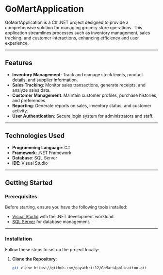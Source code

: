 # GoMartApplication

GoMartApplication is a C# .NET project designed to provide a comprehensive solution for managing grocery store operations. This application streamlines processes such as inventory management, sales tracking, and customer interactions, enhancing efficiency and user experience.

---

## Features

- **Inventory Management**: Track and manage stock levels, product details, and supplier information.
- **Sales Tracking**: Monitor sales transactions, generate receipts, and analyze sales data.
- **Customer Management**: Maintain customer profiles, purchase histories, and preferences.
- **Reporting**: Generate reports on sales, inventory status, and customer activity.
- **User Authentication**: Secure login system for administrators and staff.

---

## Technologies Used

- **Programming Language**: C#
- **Framework**: .NET Framework
- **Database**: SQL Server
- **IDE**: Visual Studio

---

## Getting Started

### Prerequisites

Before starting, ensure you have the following tools installed:

- [Visual Studio](https://visualstudio.microsoft.com/) with the .NET development workload.
- [SQL Server](https://www.microsoft.com/en-us/sql-server) for database management.

---

### Installation

Follow these steps to set up the project locally:

1. **Clone the Repository**:
   ```bash
   git clone https://github.com/gayathrii12/GoMartApplication.git
